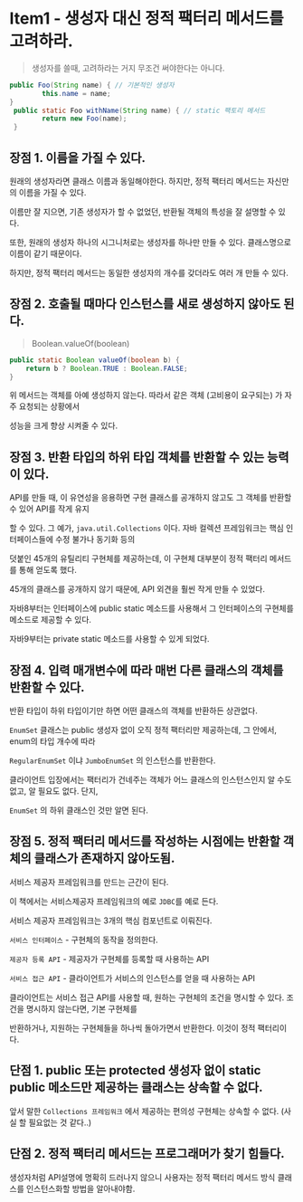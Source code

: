 # Item1 - 생성자 대신 정적 팩터리 메서드를 고려하라.

> 생성자를 쓸때, 고려하라는 거지 무조건 써야한다는 아니다.

~~~java
public Foo(String name) { // 기본적인 생성자
        this.name = name;
}
 public static Foo withName(String name) { // static 팩토리 메서드
        return new Foo(name);
 }
~~~



## 장점 1. 이름을 가질 수 있다.

원래의 생성자라면 클래스 이름과 동일해야한다. 하지만, 정적 팩터리 메서드는 자신만의 이름을 가질 수 있다.

이름만 잘 지으면, 기존 생성자가 할 수 없었던, 반환될 객체의 특성을 잘 설명할 수 있다.

또한, 원래의 생성자 하나의 시그니처로는 생성자를 하나만 만들 수 있다. 클래스명으로 이름이 같기 때문이다.

 하지만, 정적 팩터리 메서드는 동일한 생성자의 개수를 갖더라도 여러 개 만들 수 있다.



## 장점 2. 호출될 때마다 인스턴스를 새로 생성하지 않아도 된다.

> Boolean.valueOf(boolean)

~~~java
public static Boolean valueOf(boolean b) {
	return b ? Boolean.TRUE : Boolean.FALSE;
}
~~~

위 메서드는 객체를 아예 생성하지 않는다. 따라서 같은 객체 (고비용이 요구되는) 가 자주 요청되는 상황에서

성능을 크게 향상 시켜줄 수 있다.



## 장점 3. 반환 타입의 하위 타입 객체를 반환할 수 있는 능력이 있다.

API를 만들 때, 이 유연성을 응용하면 구현 클래스를 공개하지 않고도 그 객체를 반환할 수 있어 API를 작게 유지

할 수 있다. 그 예가, `java.util.Collections` 이다. 자바 컬렉션 프레임워크는 핵심 인터페이스들에 수정 불가나 동기화 등의

 덧붙인 45개의 유틸리티 구현체를 제공하는데, 이 구현체 대부분이 정적 팩터리 메서드를 통해 얻도록 했다. 

45개의 클래스를 공개하지 않기 때문에, API 외견을 훨씬 작게 만들 수 있었다. 



자바8부터는 인터페이스에 public static 메소드를 사용해서 그 인터페이스의 구현체를 메소드로 제공할 수 있다.

자바9부터는 private static 메소드를 사용할 수 있게 되었다.



## 장점 4. 입력 매개변수에 따라 매번 다른 클래스의 객체를 반환할 수 있다.

반환 타입이 하위 타입이기만 하면 어떤 클래스의 객체를 반환하든 상관없다.

`EnumSet` 클래스는 public 생성자 없이 오직 정적 팩터리만 제공하는데, 그 안에서, enum의 타입 개수에 따라 

`RegularEnumSet` 이냐 `JumboEnumSet` 의 인스턴스를 반환한다.

클라이언트 입장에서는 팩터리가 건네주는 객체가 어느 클래스의 인스턴스인지 알 수도 없고, 알 필요도 없다. 단지,

`EnumSet` 의 하위 클래스인 것만 알면 된다.



## 장점 5. 정적 팩터리 메서드를 작성하는 시점에는 반환할 객체의 클래스가   존재하지 않아도됨.

서비스 제공자 프레임워크를 만드는 근간이 된다.

이 책에서는 서비스제공자 프레임워크의 예로 `JDBC`를 예로 든다.

서비스 제공자 프레임워크는 3개의 핵심 컴포넌트로 이뤄진다. 

`서비스 인터페이스` - 구현체의 동작을 정의한다.

`제공자 등록 API` - 제공자가 구현체를 등록할 때 사용하는 API

`서비스 접근 API` - 클라이언트가 서비스의 인스턴스를 얻을 때 사용하는 API

클라이언트는 서비스 접근 API를 사용할 때, 원하는 구현체의 조건을 명시할 수 있다. 조건을 명시하지 않는다면, 기본 구현체를 

반환하거나, 지원하는 구현체들을 하나씩 돌아가면서 반환한다. 이것이 정적 팩터리이다.



## 단점 1. public 또는 protected 생성자 없이 static public 메소드만 제공하는 클래스는 상속할 수 없다.

앞서 말한 `Collections 프레임워크` 에서 제공하는 편의성 구현체는 상속할 수 없다. (사실 할 필요없는 것 같다..)



## 단점 2. 정적 팩터리 메서드는 프로그래머가 찾기 힘들다.

생성자처럼 API설명에 명확히 드러나지 않으니 사용자는 정적 팩터리 메서드 방식 클래스를 인스턴스화할 방법을 알아내야함.